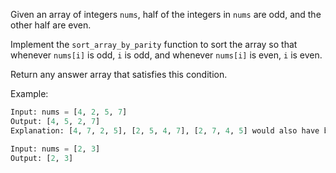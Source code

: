 Given an array of integers `nums`, half of the integers in `nums` are odd, and the other half are even.

Implement the `sort_array_by_parity` function to sort the array so that whenever `nums[i]` is odd, `i` is odd, and whenever `nums[i]` is even, `i` is even.

Return any answer array that satisfies this condition.


Example:
```python
Input: nums = [4, 2, 5, 7]
Output: [4, 5, 2, 7]
Explanation: [4, 7, 2, 5], [2, 5, 4, 7], [2, 7, 4, 5] would also have been accepted.

Input: nums = [2, 3]
Output: [2, 3]

```

